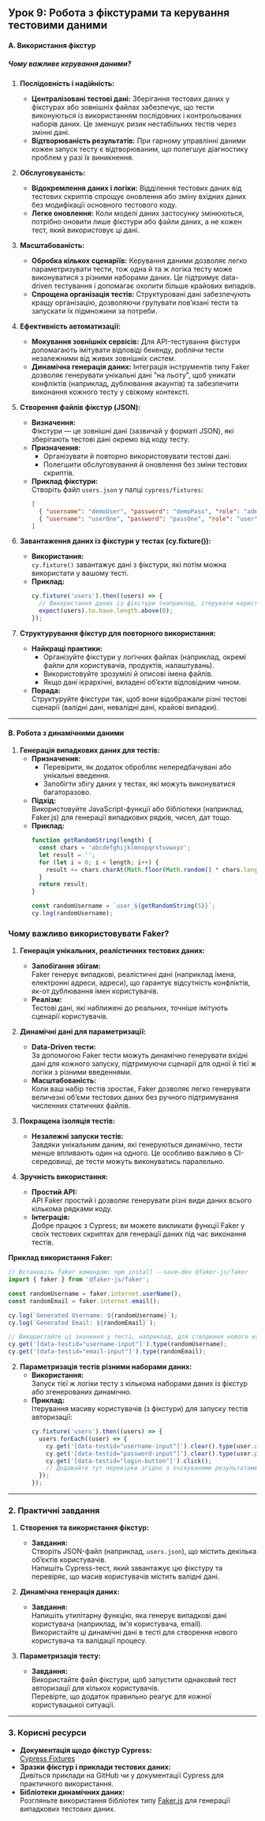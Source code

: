 ## **Урок 9: Робота з фікстурами та керування тестовими даними**

#### **A. Використання фікстур**

##### **Чому важливе керування даними?**

1. **Послідовність і надійність:**
   - **Централізовані тестові дані:** Зберігання тестових даних у фікстурах або зовнішніх файлах забезпечує, що тести виконуються із використанням послідовних і контрольованих наборів даних. Це зменшує ризик нестабільних тестів через змінні дані.
   - **Відтворюваність результатів:** При гарному управлінні даними кожен запуск тесту є відтворюваним, що полегшує діагностику проблем у разі їх виникнення.

2. **Обслуговуваність:**
   - **Відокремлення даних і логіки:** Відділення тестових даних від тестових скриптів спрощує оновлення або зміну вхідних даних без модифікації основного тестового коду.
   - **Легке оновлення:** Коли моделі даних застосунку змінюються, потрібно оновити лише фікстури або файли даних, а не кожен тест, який використовує ці дані.

3. **Масштабованість:**
   - **Обробка кількох сценаріїв:** Керування даними дозволяє легко параметризувати тести, тож одна й та ж логіка тесту може виконуватися з різними наборами даних. Це підтримує data-driven тестування і допомагає охопити більше крайових випадків.
   - **Спрощена організація тестів:** Структуровані дані забезпечують кращу організацію, дозволяючи групувати пов’язані тести та запускати їх підмножини за потреби.

4. **Ефективність автоматизації:**
   - **Мокування зовнішніх сервісів:** Для API-тестування фікстури допомагають імітувати відповіді бекенду, роблячи тести незалежними від живих зовнішніх систем.
   - **Динамічна генерація даних:** Інтеграція інструментів типу Faker дозволяє генерувати унікальні дані "на льоту", щоб уникати конфліктів (наприклад, дублювання акаунтів) та забезпечити виконання кожного тесту у свіжому контексті.


1. **Створення файлів фікстур (JSON):**
   - **Визначення:**  
     Фікстури — це зовнішні дані (зазвичай у форматі JSON), які зберігають тестові дані окремо від коду тесту.
   - **Призначення:**  
     - Організувати й повторно використовувати тестові дані.  
     - Полегшити обслуговування й оновлення без зміни тестових скриптів.
   - **Приклад фікстури:**  
     Створіть файл `users.json` у папці `cypress/fixtures`:
     ```json
     [
       { "username": "demoUser", "password": "demoPass", "role": "admin" },
       { "username": "userOne", "password": "passOne", "role": "user" }
     ]
     ```

2. **Завантаження даних із фікстури у тестах (cy.fixture()):**
   - **Використання:**  
     `cy.fixture()` завантажує дані з фікстури, які потім можна використати у вашому тесті.
   - **Приклад:**
     ```javascript
     cy.fixture('users').then((users) => {
       // Використання даних із фікстури (наприклад, ітерувати користувачів для тестування входу)
       expect(users).to.have.length.above(0);
     });
     ```

3. **Структурування фікстур для повторного використання:**
   - **Найкращі практики:**  
     - Організуйте фікстури у логічних файлах (наприклад, окремі файли для користувачів, продуктів, налаштувань).  
     - Використовуйте зрозумілі й описові імена файлів.  
     - Якщо дані ієрархічні, вкладені об’єкти відповідним чином.
   - **Порада:**  
     Структуруйте фікстури так, щоб вони відображали різні тестові сценарії (валідні дані, невалідні дані, крайові випадки).

---


#### **B. Робота з динамічними даними**

1. **Генерація випадкових даних для тестів:**
   - **Призначення:**  
     - Перевірити, як додаток обробляє непередбачувані або унікальні введення.  
     - Запобігти збігу даних у тестах, які можуть виконуватися багаторазово.
   - **Підхід:**  
     Використовуйте JavaScript-функції або бібліотеки (наприклад, Faker.js) для генерації випадкових рядків, чисел, дат тощо.
   - **Приклад:**
     ```javascript
     function getRandomString(length) {
       const chars = 'abcdefghijklmnopqrstuvwxyz';
       let result = '';
       for (let i = 0; i < length; i++) {
         result += chars.charAt(Math.floor(Math.random() * chars.length));
       }
       return result;
     }

     const randomUsername = `user_${getRandomString(5)}`;
     cy.log(randomUsername);
     ```


### **Чому важливо використовувати Faker?**

1. **Генерація унікальних, реалістичних тестових даних:**
   - **Запобігання збігам:**  
     Faker генерує випадкові, реалістичні дані (наприклад імена, електронні адреси, адреси), що гарантує відсутність конфліктів, як-от дублювання імен користувачів.
   - **Реалізм:**  
     Тестові дані, які наближені до реальних, точніше імітують сценарії користувачів.

2. **Динамічні дані для параметризації:**
   - **Data-Driven тести:**  
     За допомогою Faker тести можуть динамічно генерувати вхідні дані для кожного запуску, підтримуючи сценарії для одної й тієї ж логіки з різними введеннями.
   - **Масштабованість:**  
     Коли ваш набір тестів зростає, Faker дозволяє легко генерувати величезні об’єми тестових даних без ручного підтримування численних статичних файлів.

3. **Покращена ізоляція тестів:**
   - **Незалежні запуски тестів:**  
     Завдяки унікальним даним, які генеруються динамічно, тести менше впливають один на одного. Це особливо важливо в CI-середовищі, де тести можуть виконуватись паралельно.

4. **Зручність використання:**
   - **Простий API:**  
     API Faker простий і дозволяє генерувати різні види даних всього кількома рядками коду.
   - **Інтеграція:**  
     Добре працює з Cypress; ви можете викликати функції Faker у своїх тестових скриптах для генерації даних під час виконання тестів.

**Приклад використання Faker:**

```javascript
// Встановіть faker командою: npm install --save-dev @faker-js/faker
import { faker } from '@faker-js/faker';

const randomUsername = faker.internet.userName();
const randomEmail = faker.internet.email();

cy.log(`Generated Username: ${randomUsername}`);
cy.log(`Generated Email: ${randomEmail}`);

// Використайте ці значення у тесті, наприклад, для створення нового користувача.
cy.get('[data-testid="username-input"]').type(randomUsername);
cy.get('[data-testid="email-input"]').type(randomEmail);
```

2. **Параметризація тестів різними наборами даних:**
   - **Використання:**  
     Запуск тієї ж логіки тесту з кількома наборами даних із фікстур або згенерованих динамічно.
   - **Приклад:**  
     Ітерування масиву користувачів (з фікстури) для запуску тестів авторизації:
     ```javascript
     cy.fixture('users').then((users) => {
       users.forEach((user) => {
         cy.get('[data-testid="username-input"]').clear().type(user.username);
         cy.get('[data-testid="password-input"]').clear().type(user.password);
         cy.get('[data-testid="login-button"]').click();
         // Додавайте тут перевірки згідно з очікуваними результатами
       });
     });
     ```

---


### **2. Практичні завдання**

1. **Створення та використання фікстур:**
   - **Завдання:**  
     Створіть JSON-файл (наприклад, `users.json`), що містить декілька об’єктів користувачів.  
     Напишіть Cypress-тест, який завантажує цю фікстуру та перевіряє, що масив користувачів містить валідні дані.

2. **Динамічна генерація даних:**
   - **Завдання:**  
     Напишіть утилітарну функцію, яка генерує випадкові дані користувача (наприклад, ім'я користувача, email).  
     Використайте ці динамічні дані в тесті для створення нового користувача та валідації процесу.

3. **Параметризація тесту:**
   - **Завдання:**  
     Використайте файл фікстури, щоб запустити однаковий тест авторизації для кількох користувачів.  
     Перевірте, що додаток правильно реагує для кожної користувацької ситуації.

---

### **3. Корисні ресурси**

- **Документація щодо фікстур Cypress:**  
  [Cypress Fixtures](https://docs.cypress.io/api/commands/fixture)
- **Зразки фікстур і приклади тестових даних:**  
  Дивіться приклади на GitHub чи у документації Cypress для практичного використання.
- **Бібліотеки динамічних даних:**  
  Розгляньте використання бібліотек типу [Faker.js](https://www.npmjs.com/package/faker) для генерації випадкових тестових даних.
